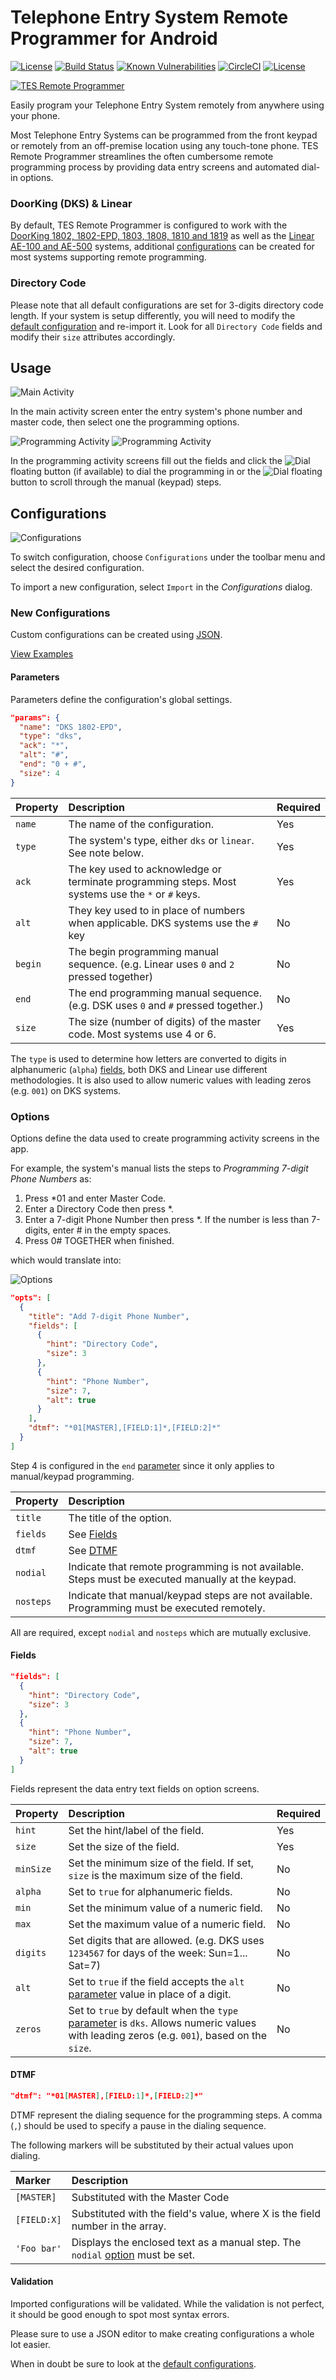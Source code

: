 # Telephone Entry System Remote Programmer for Android

[![License](https://img.shields.io/badge/license-Apache%20License%202.0-blue.svg)](https://opensource.org/licenses/Apache-2.0)
[![Build Status](https://travis-ci.org/ethauvin/TESRemoteProgrammer.svg?branch=master)](https://travis-ci.org/ethauvin/TESRemoteProgrammer)
[![Known Vulnerabilities](https://snyk.io/test/github/ethauvin/tesremoteprogrammer/badge.svg?targetFile=app%2Fbuild.gradle)](https://snyk.io/test/github/ethauvin/tesremoteprogrammer?targetFile=app%2Fbuild.gradle)
[![CircleCI](https://circleci.com/gh/ethauvin/TESRemoteProgrammer/tree/master.svg?style=shield)](https://circleci.com/gh/ethauvin/TESRemoteProgrammer/tree/master)
[![License](https://img.shields.io/badge/android-Privacy%20Policy-orange.svg)](https://m.thauvin.net/android/TESRemoteProgrammer/privacy.shtml)


[![TES Remote Programmer](https://github.com/ethauvin/TESRemoteProgrammer/raw/master/images/github_graphic.png)](httpd://mobile.thauvin.net/android/)

Easily program your Telephone Entry System remotely from anywhere using your phone.

Most Telephone Entry Systems can be programmed from the front keypad or remotely from an off-premise location using any touch-tone phone. TES Remote Programmer streamlines the often cumbersome remote programming process by providing data entry screens and automated dial-in options.

### DoorKing (DKS) & Linear

By default, TES Remote Programmer is configured to work with the [DoorKing 1802, 1802-EPD, 1803, 1808, 1810 and 1819](http://www.doorking.com/telephone/) as well as the [Linear AE-100 and AE-500](http://www.linearproaccess.com/access-controls/telephone-entry-systems/) systems, additional [configurations](#configurations) can be created for most systems supporting remote programming.

### Directory Code

Please note that all default configurations are set for 3-digits directory code length. If your system is setup differently, you will need to modify the [default configuration](app/src/main/res/raw/) and re-import it. Look for all `Directory Code` fields and modify their `size` attributes accordingly.

## Usage

![Main Activity](images/screenshots/main_activity_framed_small.png)

In the main activity screen enter the entry system's phone number and master code, then select one the programming options.

![Programming Activity](images/screenshots/add_phone_number_framed_small.png) ![Programming Activity](images/screenshots/set_time_clock_framed_small.png)

In the programming activity screens fill out the fields and click the ![Dial](images/call_fab.png) floating button (if available) to dial the programming in or the ![Dial](images/dialpad_fab.png) floating button to scroll through the manual (keypad) steps.

## Configurations

![Configurations](images/screenshots/configurations_framed_small.png)

To switch configuration, choose `Configurations` under the toolbar menu and select the desired configuration.

To import a new configuration, select `Import` in the _Configurations_ dialog.

### New Configurations

Custom configurations can be created using [JSON](http://www.json.org/).

[View Examples](app/src/main/res/raw/)

#### Parameters

Parameters define the configuration's global settings.

```json
"params": {
  "name": "DKS 1802-EPD",
  "type": "dks",
  "ack": "*",
  "alt": "#",
  "end": "0 + #",
  "size": 4
}
```

| Property | Description                                                                                       | Required |
|:---------|:--------------------------------------------------------------------------------------------------|:---------|
|`name`    | The name of the configuration.                                                                    | Yes      |
|`type`    | The system's type, either `dks` or `linear`. See note below.                                      | Yes      |
|`ack`     | The key used to acknowledge or terminate programming steps. Most systems use the `*` or `#` keys. | Yes      |
|`alt`     | They key used to in place of numbers when applicable. DKS systems use the `#` key                 | No       |
|`begin`   | The begin programming manual sequence. (e.g. Linear uses `0` and `2` pressed together)            | No       |
|`end`     | The end programming manual sequence. (e.g. DSK uses `0` and `#` pressed together.)                | No       |
|`size`    | The size (number of digits) of the master code. Most systems use 4 or 6.                          | Yes      |

The `type` is used to determine how letters are converted to digits in alphanumeric (`alpha`) [fields](#fields), both DKS and Linear use different methodologies. It is also used to allow numeric values with leading zeros (e.g. `001`) on DKS systems.

### Options

Options define the data used to create programming activity screens in the app.

For example, the system's manual lists the steps to _Programming 7-digit Phone Numbers_ as:

1. Press *01 and enter Master Code.
2. Enter a Directory Code then press *.
3. Enter a 7-digit Phone Number then press *. If the number is less than 7-digits, enter # in the empty spaces.
4. Press 0# TOGETHER when finished.

which would translate into:

![Options](images/options_example.png)

```json
"opts": [
  {
    "title": "Add 7-digit Phone Number",
    "fields": [
      {
        "hint": "Directory Code",
        "size": 3
      },
      {
        "hint": "Phone Number",
        "size": 7,
        "alt": true
      }
    ],
    "dtmf": "*01[MASTER],[FIELD:1]*,[FIELD:2]*"
  }
]
```

Step 4 is configured in the `end` [parameter](#parameters) since it only applies to manual/keypad programming.

| Property | Description                                                                                       |
|:---------|:--------------------------------------------------------------------------------------------------|
|`title`   | The title of the option.                                                                          |
|`fields`  | See [Fields](#fields)                                                                             |
|`dtmf`    | See [DTMF](#dtmf)                                                                                 |
|`nodial`  | Indicate that remote programming is not available. Steps must be executed manually at the keypad. |
|`nosteps` | Indicate that manual/keypad steps are not available. Programming must be executed remotely.       |

All are required, except `nodial` and `nosteps` which are mutually exclusive.

#### Fields

```json
"fields": [
  {
    "hint": "Directory Code",
    "size": 3
  },
  {
    "hint": "Phone Number",
    "size": 7,
    "alt": true
  }
]
```

Fields represent the data entry text fields on option screens.

| Property | Description                                                                                                                                             | Required |
|:---------|:--------------------------------------------------------------------------------------------------------------------------------------------------------|:---------|
|`hint`    | Set the hint/label of the field.                                                                                                                        | Yes      |
|`size`    | Set the size of the field.                                                                                                                              | Yes      |
|`minSize` | Set the minimum size of the field. If set, `size` is the maximum size of the field.                                                                     | No       |
|`alpha`   | Set to `true` for alphanumeric fields.                                                                                                                  | No       |
|`min`     | Set the minimum value of a numeric field.                                                                                                               | No       |
|`max`     | Set the maximum value of a numeric field.                                                                                                               | No       |
|`digits`  | Set digits that are allowed. (e.g. DKS uses `1234567` for days of the week: Sun=1... Sat=7)                                                             | No       |
|`alt`     | Set to `true` if the field accepts the `alt` [parameter](#parameters) value in place of a digit.                                                        | No       |
|`zeros`   | Set to `true` by default when the `type` [parameter](#parameters) is `dks`. Allows numeric values with leading zeros (e.g. `001`), based on the `size`. | No       |


#### DTMF

```json
"dtmf": "*01[MASTER],[FIELD:1]*,[FIELD:2]*"
```

DTMF represent the dialing sequence for the programming steps. A comma (`,`) should be used to specify a pause in the dialing sequence.

The following markers will be substituted by their actual values upon dialing.

| Marker     | Description                                                                               |
|:-----------|:------------------------------------------------------------------------------------------|
|`[MASTER]`  | Substituted with the Master Code                                                          |
|`[FIELD:X]` | Substituted with the field's value, where X is the field number in the array.             |
|`'Foo bar'` | Displays the enclosed text as a manual step. The `nodial` [option](#options) must be set. |

#### Validation

Imported configurations will be validated. While the validation is not perfect, it should be good enough to spot most syntax errors.

Please sure to use a JSON editor to make creating configurations a whole lot easier.

When in doubt be sure to look at the [default configurations](app/src/main/res/raw/).
